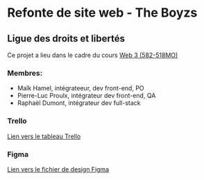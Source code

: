 # Refonte de site web - The Boyzs
## Ligue des droits et libertés
Ce projet a lieu dans le cadre du cours [Web 3 (582-518MO)](https://tim-montmorency.com/timdoc/582-518MO/projet/)
### Membres:
- Maîk Hamel, intégrateeur, dev front-end, PO
- Pierre-Luc Proulx, intégrateur dev front-end, QA
- Raphaël Dumont, intégrateur dev full-stack
### Trello
[Lien vers le tableau Trello](https://trello.com/invite/b/66df0d312836cff33eb8254f/ATTI19baf448ba8c32c95716ae730fe3775fD08473E2/droits-et-libertes-theboyzs)
### Figma
[Lien vers le fichier de design Figma](https://www.figma.com/design/vmiyR33l1nRsCADadNPdso/The-boyzs-maquettes?node-id=0-1&t=ztE0FchotmjR9P8u-1)
